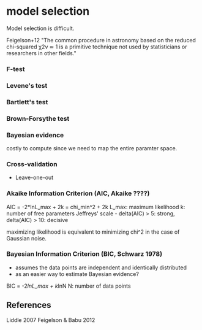 # model selection

Model selection is difficult.

Feigelson+12
"The common procedure in astronomy based on the reduced chi-squared χ2ν ≃ 1 is a primitive technique not used by statisticians or researchers in other fields."

### F-test
### Levene's test
### Bartlett's test
### Brown-Forsythe test

### Bayesian evidence
costly to compute since we need to map the entire paramter space.

### Cross-validation
* Leave-one-out

### Akaike Information Criterion (AIC, Akaike ????)
AIC = -2*lnL_max + 2k = chi_min^2 + 2k
L_max: maximum likelihood
k: number of free parameters
Jeffreys' scale - delta(AIC) > 5: strong, delta(AIC) > 10: decisive

maximizing likelihood is equivalent to minimizing chi^2 in the case of Gaussian noise.

### Bayesian Information Criterion (BIC, Schwarz 1978)

- assumes the data points are independent and identically distributed
- as an easier way to estimate Bayesian evidence?

BIC = -2*lnL_max + k*lnN
N: number of data points


## References
Liddle 2007
Feigelson & Babu 2012
